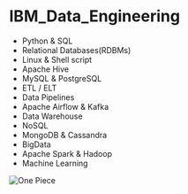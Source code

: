 # IBM_Data_Engineering
- Python & SQL
- Relational Databases(RDBMs)
- Linux & Shell script
- Apache Hive
- MySQL & PostgreSQL
- ETL / ELT
- Data Pipelines
- Apache Airflow & Kafka
- Data Warehouse
- NoSQL
- MongoDB & Cassandra
- BigData
- Apache Spark & Hadoop
- Machine Learning

![One Piece](https://wallpapers-clan.com/wp-content/uploads/2024/06/one-piece-franky-mighty-summer-warrior-desktop-wallpaper-preview.jpg)
